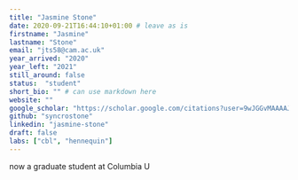 ```yaml
---
title: "Jasmine Stone"
date: 2020-09-21T16:44:10+01:00 # leave as is
firstname: "Jasmine"
lastname: "Stone"
email: "jts58@cam.ac.uk"
year_arrived: "2020"
year_left: "2021"
still_around: false
status:  "student"
short_bio: "" # can use markdown here
website: ""
google_scholar: "https://scholar.google.com/citations?user=9wJGGvMAAAAJ&hl=en"
github: "syncrostone"
linkedin: "jasmine-stone"
draft: false
labs: ["cbl", "hennequin"]
---
```


now a graduate student at Columbia U

